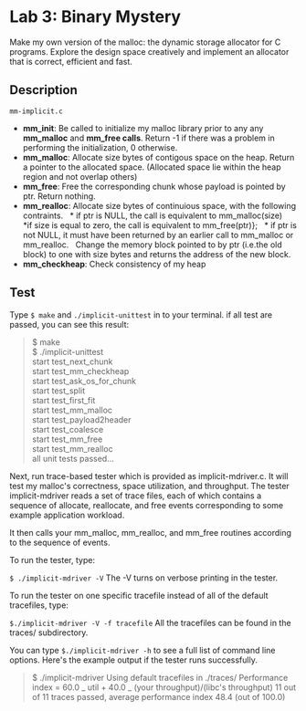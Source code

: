 # Lab 3: Binary Mystery

Make my own version of the malloc: the dynamic storage allocator for C programs.
Explore the design space creatively and implement an allocator that is correct, efficient and fast.

## Description

`mm-implicit.c`

- **mm_init**: Be called to initialize my malloc library prior to any any **mm_malloc** and **mm_free calls**.
  Return -1 if there was a problem in performing the initialization, 0 otherwise.
- **mm_malloc**: Allocate size bytes of contigous space on the heap. Return a pointer to the allocated space. (Allocated space lie within the heap region and not overlap others)
- **mm_free**: Free the corresponding chunk whose payload is pointed by ptr. Return nothing.
- **mm_realloc**: Allocate size bytes of continuious space, with the following contraints.
  &nbsp; * if ptr is NULL, the call is equivalent to mm_malloc(size)
  &nbsp; *if size is equal to zero, the call is equivalent to mm_free(ptr)};
  &nbsp; \* if ptr is not NULL, it must have been returned by an earlier call to mm_malloc or mm_realloc.
  &nbsp; Change the memory block pointed to by ptr (i.e.the old block) to one with size bytes and returns the address of the new block.
- **mm_checkheap**: Check consistency of my heap

## Test

Type `$ make` and `./implicit-unittest` in to your terminal.
if all test are passed, you can see this result:

> $ make <br/>
> $ ./implicit-unittest <br/>
> start test_next_chunk <br/>
> start test_mm_checkheap <br/>
> start test_ask_os_for_chunk <br/>
> start test_split <br/>
> start test_first_fit <br/>
> start test_mm_malloc <br/>
> start test_payload2header <br/>
> start test_coalesce <br/>
> start test_mm_free <br/>
> start test_mm_realloc <br/>
> all unit tests passed... <br/>

Next, run trace-based tester which is provided as implicit-mdriver.c. It will test my malloc's correctness, space utilization, and throughput.
The tester implicit-mdriver reads a set of trace files, each of which contains a sequence of allocate, reallocate, and free events corresponding to some example application workload.

It then calls your mm_malloc, mm_realloc, and mm_free routines according to the sequence of events.

To run the tester, type:

`$ ./implicit-mdriver -V`
The -V turns on verbose printing in the tester.

To run the tester on one specific tracefile instead of all of the default tracefiles, type:

`$./implicit-mdriver -V -f tracefile`
All the tracefiles can be found in the traces/ subdirectory.

You can type `$./implicit-mdriver -h` to see a full list of command line options. Here's the example output if the tester runs successfully.

> $ ./implicit-mdriver
> Using default tracefiles in ./traces/
> Performance index = 60.0 _ util + 40.0 _ (your throughput)/(libc's throughput)
> 11 out of 11 traces passed, average performance index 48.4 (out of 100.0)
